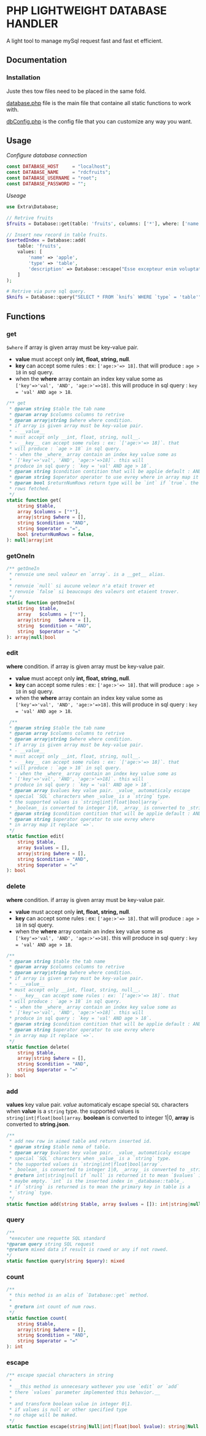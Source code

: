 # PHP LIGHTWEIGHT DATABASE HANDLER

A light tool to manage mySql request fast and fast et efficient.

## Documentation

### Installation

Juste thes tow files need to be placed in the same fold.

[database.php](database.php) file is the main file that containe all static functions to work with.

[dbConfig.php](dbConfig.php) is the config file that you can customize any way you want.

## Usage

*Configure database connection*

```php
const DATABASE_HOST     = "localhost";
const DATABASE_NAME     = "rdcfruits";
const DATABASE_USERNAME = "root";
const DATABASE_PASSWORD = "";
```

*Useage*

```php
use Extra\Database;

// Retrive fruits
$fruits = Database::get(table: 'fruits', columns: ['*'], where: ['name'=>'apple']);

// Insert new record in table fruits.
$sertedIndex = Database::add(
    table: 'fruits',
    values: [
        'name' => 'apple',
        'type' => 'table',
        'description' => Database::escape("Esse excepteur enim voluptate exercitation cillum ipsum culpa pariatur."),
    ]
);

# Retrive via pure sql query.
$knifs = Database::query("SELECT * FROM `knifs` WHERE `type` = 'table'");
```

## Functions

### get

`$where` if array is given array must be key-value pair.

- __value__ must accept only __int, float, string, null__.
- __key__ can accept some rules : ex: `['age:>'=> 18]`. that will produce : `age > 18` in sql query.
- when the __where__ array contain an index key value some as `['key'=>'val', 'AND', 'age:>'=>18]`. this will produce in sql query : `key = 'val' AND age > 18`.

```php
/** get
 * @param string $table the tab name
 * @param array $columns columns to retrive
 * @param array|string $where where condition.
 * if array is given array must be key-value pair. 
 * - __value__
 * must accept only __int, float, string, null__.
 * - __key__ can accept some rules : ex: `['age:>'=> 18]`. that
 * will produce : `age > 18` in sql query.
 * - when the _where_ array contain an index key value some as
 * `['key'=>'val', 'AND', 'age:>'=>18]`. this will 
 * produce in sql query : `key = 'val' AND age > 18`.
 * @param string $condition contition that will be applie default : AND|OR
 * @param string $operator operator to use evrey where in array map it replace `=>`.
 * @param bool $returnNumRows return type will be `int` if `true`. the number of
 * rows fetched.
 */
static function get(
    string $table,
    array $columns = ["*"],
    array|string $where = [],
    string $condition = "AND",
    string $operator = "=",
    bool $returnNumRows = false,
): null|array|int
```

### getOneIn

```php
/** getOneIn
 * renvoie une seul valeur en `array`. is a __get__ alias.
 * 
 * renvoie `null` si aucune veleur n'a etait trover et 
 * renvoie `false` si beaucoups des valeurs ont etaient trover.
 */
static function getOneIn(
    string  $table,
    array   $columns = ["*"],
    array|string   $where = [],
    string  $condition = "AND",
    string  $operator = "="
): array|null|bool
```

### edit

__where__ condition.
if array is given array must be key-value pair.

- __value__ must accept only __int, float, string, null__.
- __key__ can accept some rules : ex: `['age:>'=> 18]`. that will produce : `age > 18` in sql query.
- when the __where__ array contain an index key value some as `['key'=>'val', 'AND', 'age:>'=>18]`. this will produce in sql query : `key = 'val' AND age > 18`.

```php
 /**
 * @param string $table the tab name
 * @param array $columns columns to retrive
 * @param array|string $where where condition.
 * if array is given array must be key-value pair. 
 * - __value__
 * must accept only __int, float, string, null__.
 * - __key__ can accept some rules : ex: `['age:>'=> 18]`. that
 * will produce : `age > 18` in sql query.
 * - when the _where_ array contain an index key value some as
 * `['key'=>'val', 'AND', 'age:>'=>18]`. this will 
 * produce in sql query : `key = 'val' AND age > 18`.
 * @param array $values key value pair. _value_ automaticaly escape
 * special `SQL` characters when _value_ is a `string` type.
 * the supported values is `string|int|float|bool|array`.
 * _boolean_ is converted to integer 1|0, _array_ is converted to _string.json_.
 * @param string $condition contition that will be applie default : AND|OR
 * @param string $operator operator to use evrey where
 * in array map it replace `=>`.
 */
static function edit(
    string $table,
    array $values = [],
    array|string $where = [],
    string $condition = "AND",
    string $operator = "="
): bool
```

### delete

__where__ condition. if array is given array must be key-value pair. 

- __value__ must accept only __int, float, string, null__.
- __key__ can accept some rules : ex: `['age:>'=> 18]`. that will produce : `age > 18` in sql query.
- when the __where__ array contain an index key value some as `['key'=>'val', 'AND', 'age:>'=>18]`. this will produce in sql query : `key = 'val' AND age > 18`.

```php
/**
 * @param string $table the tab name
 * @param array $columns columns to retrive
 * @param array|string $where where condition.
 * if array is given array must be key-value pair. 
 * - __value__
 * must accept only __int, float, string, null__.
 * - __key__ can accept some rules : ex: `['age:>'=> 18]`. that
 * will produce : `age > 18` in sql query.
 * - when the _where_ array contain an index key value some as
 * `['key'=>'val', 'AND', 'age:>'=>18]`. this will 
 * produce in sql query : `key = 'val' AND age > 18`.
 * @param string $condition contition that will be applie default : AND|OR
 * @param string $operator operator to use evrey where
 * in array map it replace `=>`.
 */
static function delete(
    string $table,
    array|string $where = [],
    string $condition = "AND",
    string $operator = "="
): bool
```

### add

__values__ key value pair. _value_ automaticaly escape special `SQL` characters when __value__ is a `string` type. the supported values is `string|int|float|bool|array`.
__boolean__ is converted to integer 1|0, __array__ is converted to __string.json__.

```php
/**
 * add new row in aimed table and return inserted id.
 * @param string $table nema of table.
 * @param array $values key value pair. _value_ automaticaly escape
 * special `SQL` characters when _value_ is a `string` type.
 * the supported values is `string|int|float|bool|array`.
 * _boolean_ is converted to integer 1|0, _array_ is converted to _string.json_.
 * @return int|string|null if `null` is returned it to mean `$values` is 
 * maybe empty. `int` is the inserted index in _database::table_.
 * if `string` is returned is to mean the primary key in table is a
 * `string` type.
 */
static function add(string $table, array $values = []): int|string|null
```

### query

```php
/** 
 *executer une requette SQL standard
*@param query string SQL request
*@return mixed data if result is rowed or any if not rowed.
*/
static function query(string $query): mixed
```

### count

```php
/**
 * this method is an alis of `Database::get` method.
 * 
 * @return int count of num rows.
 */
static function count(
    string $table,
    array|string $where = [],
    string $condition = "AND",
    string $operator = "="
): int
```

### escape

```php
/** escape spacial characters in string 
 * 
 * __this method is unnecesary wathever you use `edit` or `add`
 * there `values` parameter implemented this behavior.__
 * 
 * and transform boolean value in integer 0|1.
 * if values is null or other specified type 
 * no chage will be maked.
 */
static function escape(string|Null|int|float|bool $value): string|Null|int|float
```
